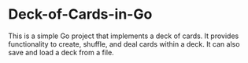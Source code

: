 # Deck-of-Cards-in-Go
This is a simple Go project that implements a deck of cards. It provides functionality to create, shuffle, and deal cards within a deck. It can also save and load a deck from a file.
